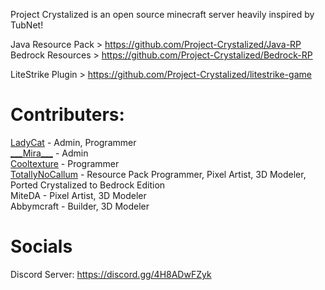 Project Crystalized is an open source minecraft server heavily inspired by TubNet!

Java Resource Pack > https://github.com/Project-Crystalized/Java-RP <br>
Bedrock Resources > https://github.com/Project-Crystalized/Bedrock-RP <br>

LiteStrike Plugin > https://github.com/Project-Crystalized/litestrike-game <br>

# Contributers:
[LadyCat](https://github.com/LadyCattv) - Admin, Programmer <br>
[\_\_\_Mira\_\_\_](https://github.com/Mira438) - Admin <br>
[Cooltexture](https://github.com/cooltexture1) - Programmer <br>
[TotallyNoCallum](https://github.com/TotallyNoCallum) - Resource Pack Programmer, Pixel Artist, 3D Modeler, Ported Crystalized to Bedrock Edition <br>
MiteDA - Pixel Artist, 3D Modeler<br>
Abbymcraft - Builder, 3D Modeler

# Socials
Discord Server: https://discord.gg/4H8ADwFZyk
